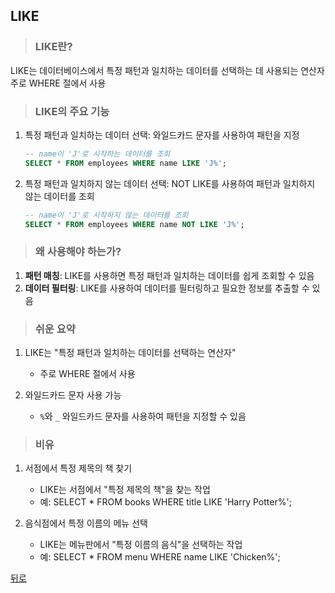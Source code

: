 ## LIKE
> ### LIKE란?
LIKE는 데이터베이스에서 특정 패턴과 일치하는 데이터를 선택하는 데 사용되는 연산자</br>
주로 WHERE 절에서 사용

> ### LIKE의 주요 기능
1. 특정 패턴과 일치하는 데이터 선택: 와일드카드 문자를 사용하여 패턴을 지정
    ```sql
    -- name이 'J'로 시작하는 데이터를 조회
    SELECT * FROM employees WHERE name LIKE 'J%';
    ```

2. 특정 패턴과 일치하지 않는 데이터 선택: NOT LIKE를 사용하여 패턴과 일치하지 않는 데이터를 조회
    ```sql
    -- name이 'J'로 시작하지 않는 데이터를 조회
    SELECT * FROM employees WHERE name NOT LIKE 'J%';
    ```

> ### 왜 사용해야 하는가?
1. **패턴 매칭**: LIKE를 사용하면 특정 패턴과 일치하는 데이터를 쉽게 조회할 수 있음
2. **데이터 필터링**: LIKE를 사용하여 데이터를 필터링하고 필요한 정보를 추출할 수 있음

> ### 쉬운 요약
1. LIKE는 "특정 패턴과 일치하는 데이터를 선택하는 연산자"
    - 주로 WHERE 절에서 사용

2. 와일드카드 문자 사용 가능
    - `%`와 `_` 와일드카드 문자를 사용하여 패턴을 지정할 수 있음

> ### 비유
1. 서점에서 특정 제목의 책 찾기
    - LIKE는 서점에서 "특정 제목의 책"을 찾는 작업
    - 예: SELECT * FROM books WHERE title LIKE 'Harry Potter%';

2. 음식점에서 특정 이름의 메뉴 선택
    - LIKE는 메뉴판에서 "특정 이름의 음식"을 선택하는 작업
    - 예: SELECT * FROM menu WHERE name LIKE 'Chicken%';

[뒤로](mysql.md)
